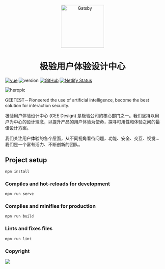 <p align="center">
  <a href="https://design.geetest.com">
    <img alt="Gatsby" src="https://upload-images.jianshu.io/upload_images/1800196-81e2b39ca137a8ae.gif?imageMogr2/auto-orient/strip" width="140" />
  </a>
</p>
<h1 align="center">
  极验用户体验设计中心
</h1>


[![vue](https://img.shields.io/badge/vue--cli-3.0.3-brightgreen.svg)](https://github.com/vuejs/vue-cli)
![version](https://img.shields.io/badge/Version-1.0-blue.svg)
[![GitHub](https://img.shields.io/github/license/mashape/apistatus.svg)](https://github.com/yancymin/GEE-Design-official-website/blob/master/LICENSE)
[![Netlify Status](https://api.netlify.com/api/v1/badges/02ea5e9d-6f73-417d-8f3e-29f87f2d149a/deploy-status)](https://app.netlify.com/sites/gued/deploys)

![heropic](https://github.com/yancymin/GEE-Design-official-website/blob/master/src/assets/About/about1.png?raw=true)

GEETEST－Pioneered the use of artificial intelligence, become the best solution for interaction security.

极验用户体验设计中心 (GEE Design) 是极验公司的核心部门之一。我们坚持以用户为中心的设计理念，以提升产品的用户体验为使命，探寻可用性和体验之间的最佳设计方案。

我们关注用户体验的各个层面，从不同视角看待问题，功能、安全、交互、视觉... 我们是一个富有活力、不断创新的团队。

## Project setup
```
npm install
```

### Compiles and hot-reloads for development
```
npm run serve
```

### Compiles and minifies for production
```
npm run build
```

### Lints and fixes files
```
npm run lint
```

### Copyright
[![](https://i.creativecommons.org/l/by-nc-nd/3.0/88x31.png)](https://creativecommons.org/licenses/by-nc-nd/3.0/)
